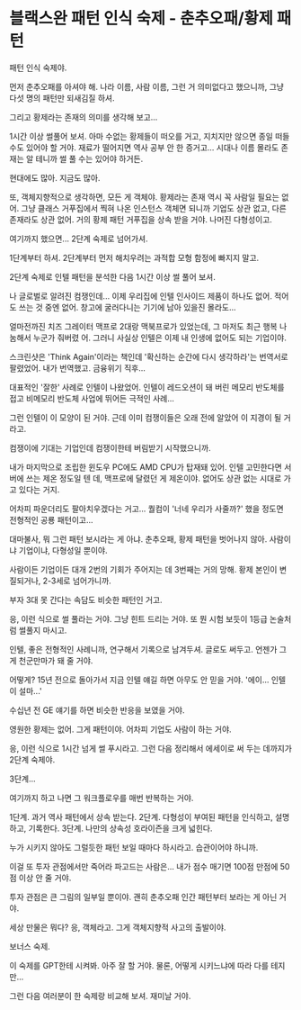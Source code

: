 # 블랙스완 패턴 인식 숙제 - 춘추오패/황제 패턴 

패턴 인식 숙제야. 

먼저 춘추오패를 아셔야 해. 나라 이름, 사람 이름, 그런 거 의미없다고 했으니까, 그냥 다섯 명의 패턴만 되새김질 하셔.

그리고 황제라는 존재의 의미를 생각해 보고...

1시간 이상 썰풀어 보셔. 아마 수없는 황제들이 떠오를 거고, 지치지만 않으면 종일 떠들 수도 있어야 할 거야. 재료가 떨어지면 역사 공부 안 한 증거고... 시대나 이름 몰라도 존재는 알 테니까 썰 풀 수는 있어야 하거든.

현대에도 많아. 지금도 많아. 

또, 객체지향적으로 생각하면, 모든 게 객체야. 황제라는 존재 역시 꼭 사람일 필요는 없어. 그냥 클래스 거푸집에서 찍혀 나온 인스턴스 객체면 되니까 기업도 상관 없고, 다른 존재라도 상관 없어. 거의 황제 패턴 거푸집을 
상속 받을 거야. 나머진 다형성이고.

여기까지 했으면... 2단계 숙제로 넘어가셔.

1단계부터 하셔. 2단계부터 먼저 해치우려는 과적합 모형 함정에 빠지지 말고.

2단계 숙제로 인텔 패턴을 분석한 다음 1시간 이상 썰 풀어 보셔.

나 글로벌로 알려진 컴쟁인데... 이제 우리집에 인텔 인사이드 제품이 하나도 없어. 적어도 쓰는 것 중엔 없어. 
창고에 굴러다니는 기기에 남아 있을진 몰라도...

얼마전까진 치즈 그레이터 맥프로 2대랑 맥북프로가 있었는데, 그 마저도 최근 행복 나눔해서 누군가 줘버렸
어. 그러니 사실상 인텔은 이제 내 인생에 없어도 되는 기업이야. 

스크린샷은 'Think Again'이라는 책인데 '확신하는 순간에 다시 생각하라'는 번역서로 팔렸었어. 내가 번역했고. 
금융위기 직후...

대표적인 '잘한' 사례로 인텔이 나왔었어. 인텔이 레드오션이 돼 버린 메모리 반도체를 접고 비메모리 반도체 
사업에 뛰어든 극적인 사례...

그런 인텔이 이 모양이 된 거야. 근데 이미 컴쟁이들은 오래 전에 알았어 이 지경이 될 거라고.

컴쟁이에 기대는 기업인데 컴쟁이한테 버림받기 시작했으니까.

내가 마지막으로 조립한 윈도우 PC에도 AMD CPU가 탑재돼 있어. 인텔 고민한다면 서버에 쓰는 제온 정도일 텐
데, 맥프로에 달렸던 게 제온이야. 없어도 상관 없는 시대로 가고 있다는 거지.

어차피 파운더리도 팔아치우겠다는 거고... 퀄컴이 '너네 우리가 사줄까?' 했을 정도면 전형적인 공룡 패턴이고...

대마불사, 뭐 그런 패턴 보시라는 게 아냐. 춘추오패, 황제 패턴을 벗어나지 않아. 사람이냐 기업이냐, 다형성일 
뿐이야.

사람이든 기업이든 대개 2번의 기회가 주어지는 데 3번째는 거의 망해. 황제 본인이 변질되거나, 2-3세로 넘어가니까.

부자 3대 못 간다는 속담도 비슷한 패턴인 거고.

응, 이런 식으로 썰 풀라는 거야. 그냥 힌트 드리는 거야. 또 뭔 시험 보듯이 1등급 논술처럼 썰풀지 마시고.

인텔, 좋은 전형적인 사례니까, 연구해서 기록으로 남겨두셔. 글로도 써두고. 언젠가 그게 천군만마가 돼 줄 거야.

어떻게? 15년 전으로 돌아가서 지금 인텔 얘길 하면 아무도 안 믿을 거야. '에이... 인텔이 설마...'

수십년 전 GE 얘기를 하면 비슷한 반응을 보였을 거야.

영원한 황제는 없어. 그게 패턴이야. 어차피 기업도 사람이 하는 거야. 

응, 이런 식으로 1시간 넘게 썰 푸시라고. 그런 다음 정리해서 에세이로 써 두는 데까지가 2단계 숙제야.

3단계...

여기까지 하고 나면 그 워크플로우를 매번 반복하는 거야. 

1단계. 과거 역사 패턴에서 상속 받는다.
2단계. 다형성이 부여된 패턴을 인식하고, 설명하고, 기록한다.
3단계. 나만의 상속성 호라이즌을 크게 넓힌다.

누가 시키지 않아도 그럴듯한 패턴 보일 때마다 하시라고. 습관이어야 하니까.

이걸 또 투자 관점에서만 죽어라 파고드는 사람은... 내가 점수 매기면 100점 만점에 50점 이상 안 줄 거야. 

투자 관점은 큰 그림의 일부일 뿐이야. 괜히 춘추오패 인간 패턴부터 보라는 게 아닌 거야.

세상 만물은 뭐다? 응, 객체라고. 그게 객체지향적 사고의 출발이야. 

보너스 숙제.

이 숙제를 GPT한테 시켜봐. 아주 잘 할 거야. 물론, 어떻게 시키느냐에 따라 다를 테지만...

그런 다음 여러분이 한 숙제랑 비교해 보셔. 재미날 거야.
